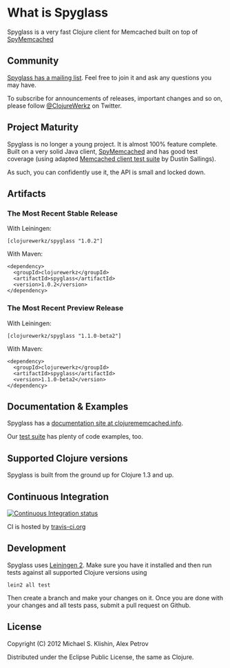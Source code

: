 # What is Spyglass

Spyglass is a very fast Clojure client for Memcached built on top of [SpyMemcached](http://code.google.com/p/spymemcached/)



## Community

[Spyglass has a mailing list](https://groups.google.com/forum/#!forum/clojure-memcached). Feel free to join it and ask any questions you may have.

To subscribe for announcements of releases, important changes and so on, please follow [@ClojureWerkz](https://twitter.com/#!/clojurewerkz) on Twitter.



## Project Maturity

Spyglass is no longer a young project. It is almost 100% feature complete. Built on a very solid Java client, [SpyMemcached](http://code.google.com/p/spymemcached/) and
has good test coverage (using adapted [Memcached client test suite](https://github.com/dustin/memcached-test/blob/master/testClient.py) by Dustin Sallings).

As such, you can confidently use it, the API is small and locked down.



## Artifacts

### The Most Recent Stable Release

With Leiningen:

    [clojurewerkz/spyglass "1.0.2"]


With Maven:

    <dependency>
      <groupId>clojurewerkz</groupId>
      <artifactId>spyglass</artifactId>
      <version>1.0.2</version>
    </dependency>


### The Most Recent Preview Release

With Leiningen:

    [clojurewerkz/spyglass "1.1.0-beta2"]


With Maven:

    <dependency>
      <groupId>clojurewerkz</groupId>
      <artifactId>spyglass</artifactId>
      <version>1.1.0-beta2</version>
    </dependency>



## Documentation & Examples

Spyglass has a [documentation site at clojurememcached.info](http://clojurememcached.info).

Our [test suite](https://github.com/clojurewerkz/spyglass/tree/master/test/) has plenty of code examples, too.



## Supported Clojure versions

Spyglass is built from the ground up for Clojure 1.3 and up.




## Continuous Integration

[![Continuous Integration status](https://secure.travis-ci.org/clojurewerkz/spyglass.png)](http://travis-ci.org/clojurewerkz/spyglass)


CI is hosted by [travis-ci.org](http://travis-ci.org)



## Development

Spyglass uses [Leiningen 2](https://github.com/technomancy/leiningen/blob/master/doc/TUTORIAL.md). Make sure you have it installed and then run tests against
all supported Clojure versions using

    lein2 all test

Then create a branch and make your changes on it. Once you are done with your changes and all tests pass, submit
a pull request on Github.


## License

Copyright (C) 2012 Michael S. Klishin, Alex Petrov

Distributed under the Eclipse Public License, the same as Clojure.
